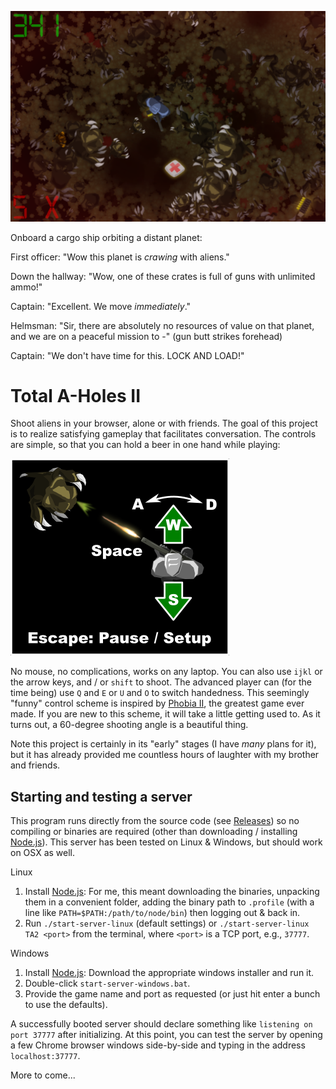 ![Screenshot](https://raw.githubusercontent.com/jaxankey/TA2/master/common/images/screenshot.png)

Onboard a cargo ship orbiting a distant planet:

First officer: "Wow this planet is *crawing* with aliens."

Down the hallway: "Wow, one of these crates is full of guns with unlimited ammo!"

Captain: "Excellent. We move *immediately*."

Helmsman: "Sir, there are absolutely no resources of value on that planet, and we are on a peaceful mission to -" (gun butt strikes forehead)

Captain: "We don't have time for this. LOCK AND LOAD!"

# Total A-Holes II

Shoot aliens in your browser, alone or with friends. The goal of this project is to realize satisfying gameplay that facilitates conversation. The controls are simple, so that you can hold a beer in one hand while playing:

![Controls](https://raw.githubusercontent.com/jaxankey/TA2/master/common/images/instructions-web.png)

No mouse, no complications, works on any laptop. You can also use `ijkl` or the arrow keys, and / or `shift` to shoot. The advanced player can (for the time being) use `Q` and `E` or `U` and `O` to switch handedness. This seemingly "funny" control scheme is inspired by [Phobia II](https://www.youtube.com/watch?v=XWGAd1dAPwQ), the greatest game ever made. If you are new to this scheme, it will take a little getting used to. As it turns out, a 60-degree shooting angle is a beautiful thing.

Note this project is certainly in its "early" stages (I have *many* plans for it), but it has already provided me countless hours of laughter with my brother and friends. 

## Starting and testing a server

This program runs directly from the source code (see [Releases](https://github.com/jaxankey/TA2/releases)) so no compiling or binaries are required (other than downloading / installing [Node.js](https://nodejs.org/)). This server has been tested on Linux & Windows, but should work on OSX as well.

Linux
 1. Install [Node.js](https://nodejs.org/): For me, this meant downloading the binaries, unpacking them in a convenient folder, adding the binary path to `.profile` (with a line like `PATH=$PATH:/path/to/node/bin`) then logging out & back in.
 2. Run `./start-server-linux` (default settings) or `./start-server-linux TA2 <port>` from the terminal, where `<port>` is a TCP port, e.g., `37777`. 
 
Windows
 1. Install [Node.js](https://nodejs.org/): Download the appropriate windows installer and run it.
 2. Double-click `start-server-windows.bat`.
 3. Provide the game name and port as requested (or just hit enter a bunch to use the defaults).

A successfully booted server should declare something like `listening on port 37777` after initializing. At this point, you can test the server by opening a few Chrome browser windows side-by-side and typing in the address `localhost:37777`. 

More to come...
